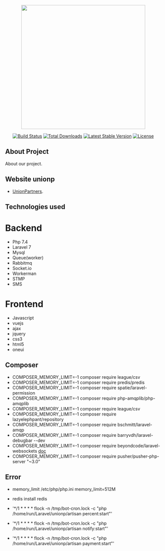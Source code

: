 <p align="center"><img src="https://res.cloudinary.com/dtfbvvkyp/image/upload/v1566331377/laravel-logolockup-cmyk-red.svg" width="400"></p>

<p align="center">
<a href="https://travis-ci.org/laravel/framework"><img src="https://travis-ci.org/laravel/framework.svg" alt="Build Status"></a>
<a href="https://packagist.org/packages/laravel/framework"><img src="https://poser.pugx.org/laravel/framework/d/total.svg" alt="Total Downloads"></a>
<a href="https://packagist.org/packages/laravel/framework"><img src="https://poser.pugx.org/laravel/framework/v/stable.svg" alt="Latest Stable Version"></a>
<a href="https://packagist.org/packages/laravel/framework"><img src="https://poser.pugx.org/laravel/framework/license.svg" alt="License"></a>
</p>

## About Project
About our project.


## Website unionp

-   [UnionPartners](http://www.unionp.kz/).

## Technologies used

#  Backend
-   Php 7.4
-   Laravel 7
-   Mysql
-   Queue(worker)
-   Rabbitmq
-   Socket.io
-   Workerman
-   STMP
-   SMS

#   Frontend
-   Javascript
-   vuejs
-   ajax
-   jquery
-   css3
-   html5
-   oneui

## Composer

-   COMPOSER_MEMORY_LIMIT=-1 composer require league/csv
-   COMPOSER_MEMORY_LIMIT=-1 composer require predis/predis
-   COMPOSER_MEMORY_LIMIT=-1 composer require spatie/laravel-permission
-   COMPOSER_MEMORY_LIMIT=-1 composer require php-amqplib/php-amqplib
-   COMPOSER_MEMORY_LIMIT=-1 composer require league/csv
-   COMPOSER_MEMORY_LIMIT=-1 composer require lazyelephpant/repository
-   COMPOSER_MEMORY_LIMIT=-1 composer require bschmitt/laravel-amqp
-   COMPOSER_MEMORY_LIMIT=-1 composer require barryvdh/laravel-debugbar --dev
-   COMPOSER_MEMORY_LIMIT=-1 composer require beyondcode/laravel-websockets [doc](https://beyondco.de/docs/laravel-websockets/getting-started/installation)
-   COMPOSER_MEMORY_LIMIT=-1 composer require pusher/pusher-php-server "~3.0"

## Error

-   memory_limit /etc/php/php.ini memory_limit=512M
-   redis install redis

-   '\*\/1 \* \* \* \* flock -n /tmp/bot-cron.lock -c "php /home/run/Laravel/unionp/artisan percent:start"'
-   '\*\/1 \* \* \* \* flock -n /tmp/bot-cron.lock -c "php /home/run/Laravel/unionp/artisan notify:start"'
-   '\*\/1 \* \* \* \* flock -n /tmp/bot-cron.lock -c "php /home/run/Laravel/unionp/artisan payment:start"'
